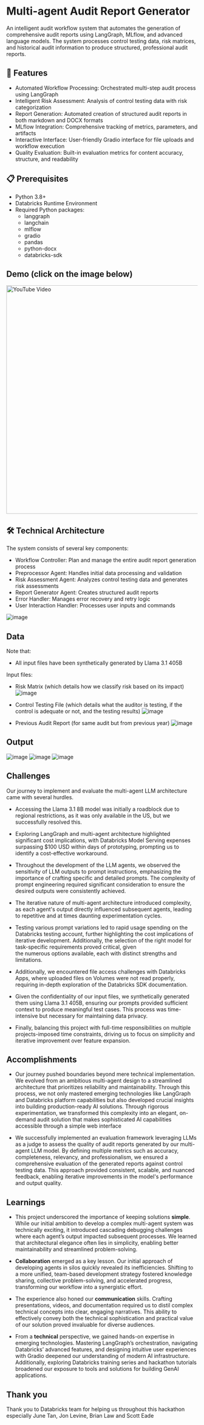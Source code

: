 # Multi-agent Audit Report Generator

An intelligent audit workflow system that automates the generation of comprehensive audit reports using LangGraph, MLflow, and advanced language models. The system processes control testing data, risk matrices, and historical audit information to produce structured, professional audit reports.

## 🌟 Features

- Automated Workflow Processing: Orchestrated multi-step audit process using LangGraph
- Intelligent Risk Assessment: Analysis of control testing data with risk categorization
- Report Generation: Automated creation of structured audit reports in both markdown and DOCX formats
- MLflow Integration: Comprehensive tracking of metrics, parameters, and artifacts
- Interactive Interface: User-friendly Gradio interface for file uploads and workflow execution
- Quality Evaluation: Built-in evaluation metrics for content accuracy, structure, and readability

## 📋 Prerequisites

- Python 3.8+
- Databricks Runtime Environment
- Required Python packages:
  - langgraph
  - langchain
  - mlflow
  - gradio
  - pandas
  - python-docx
  - databricks-sdk

## Demo (click on the image below)
<a href="https://www.youtube.com/watch?v=2V_gO0vBh2U" target="_blank">
    <img src="https://img.youtube.com/vi/2V_gO0vBh2U/0.jpg" alt="YouTube Video" width="600">
</a>

## 🛠 Technical Architecture

The system consists of several key components:

- Workflow Controller: Plan and manage the entire audit report generation process
- Preprocessor Agent: Handles initial data processing and validation
- Risk Assessment Agent: Analyzes control testing data and generates risk assessments
- Report Generator Agent: Creates structured audit reports
- Error Handler: Manages error recovery and retry logic
- User Interaction Handler: Processes user inputs and commands

![image](https://github.com/user-attachments/assets/3bbd5a94-0e98-41bf-94b8-5d1f8053b979)

## Data 
Note that:
- All input files have been synthetically generated by Llama 3.1 405B

Input files:
- Risk Matrix (which details how we classify risk based on its impact)
![image](https://github.com/user-attachments/assets/09739bd1-7748-4165-81fa-d15066415371)

- Control Testing File (which details what the auditor is testing, if the control is adequate or not, and the testing results)
![image](https://github.com/user-attachments/assets/4f863512-c98d-4ad9-97fc-c3ba416b1ce0)

- Previous Audit Report (for same audit but from previous year)
![image](https://github.com/user-attachments/assets/7e4e95f7-8d2f-4242-8a1a-57170df99e7b)

## Output
![image](https://github.com/user-attachments/assets/5ab063df-1dfa-4d53-8221-5f1ed852d658)
![image](https://github.com/user-attachments/assets/af18e448-a11d-4d2e-82c7-9fa77ea42203)
![image](https://github.com/user-attachments/assets/73155e19-3454-4a6a-8de7-998a81b0c3d1)




## Challenges
Our journey to implement and evaluate the multi-agent LLM architecture came with several hurdles.  

- Accessing the Llama 3.1 8B model was initially a roadblock due to regional restrictions, as it was only available in the US, but we successfully resolved this.  

- Exploring LangGraph and multi-agent architecture highlighted significant cost implications, with Databricks Model Serving expenses surpassing $100 USD within days of prototyping, prompting us to identify a cost-effective workaround. 

- Throughout the development of the LLM agents, we observed the sensitivity of LLM outputs to prompt instructions, emphasizing the importance of crafting specific and detailed prompts. The complexity of prompt engineering required significant consideration to ensure 
 the desired outputs were consistently achieved. 

- The iterative nature of multi-agent architecture introduced complexity, as each agent's output directly influenced subsequent agents, leading to repetitive and at times daunting experimentation cycles.  

- Testing various prompt variations led to rapid usage spending on the Databricks testing account, further highlighting the cost implications of iterative development. Additionally, the selection of the right model for task-specific requirements proved critical, given   
 the numerous options available, each with distinct strengths and limitations. 

- Additionally, we encountered file access challenges with Databricks Apps, where uploaded files on Volumes were not read properly, requiring in-depth exploration of the Databricks SDK documentation. 

- Given the confidentiality of our input files, we synthetically generated them using Llama 3.1 405B, ensuring our prompts provided sufficient context to produce meaningful test cases. This process was time-intensive but necessary for maintaining data privacy.  

- Finally, balancing this project with full-time responsibilities on multiple projects-imposed time constraints, driving us to focus on simplicity and iterative improvement over feature expansion. 

## Accomplishments
- Our journey pushed boundaries beyond mere technical implementation. We evolved from an ambitious multi-agent design to a streamlined architecture that prioritizes reliability and maintainability. Through this process, we not only mastered emerging technologies like 
 LangGraph and Databricks platform capabilities but also developed crucial insights into building production-ready AI solutions. Through rigorous experimentation, we transformed this complexity into an elegant, on-demand audit solution that makes sophisticated AI 
 capabilities accessible through a simple web interface 

- We successfully implemented an evaluation framework leveraging LLMs as a judge to assess the quality of audit reports generated by our multi-agent LLM model. By defining multiple metrics such as accuracy, completeness, relevancy, and professionalism, we ensured a 
 comprehensive evaluation of the generated reports against control testing data. This approach provided consistent, scalable, and nuanced feedback, enabling iterative improvements in the model's performance and output quality. 
## Learnings
- This project underscored the importance of keeping solutions **simple**. While our initial ambition to develop a complex multi-agent system was technically exciting, it introduced cascading debugging challenges where each agent’s output impacted subsequent processes. We 
 learned that architectural elegance often lies in simplicity, enabling better maintainability and streamlined problem-solving.   

- **Collaboration** emerged as a key lesson. Our initial approach of developing agents in silos quickly revealed its inefficiencies. Shifting to a more unified, team-based development strategy fostered knowledge sharing, collective problem-solving, and accelerated 
 progress, transforming our workflow into a synergistic effort.   

- The experience also honed our **communication** skills. Crafting presentations, videos, and documentation required us to distil complex technical concepts into clear, engaging narratives. This ability to effectively convey both the technical sophistication and practical 
 value of our solution proved invaluable for diverse audiences.    

- From a **technical** perspective, we gained hands-on expertise in emerging technologies. Mastering LangGraph’s orchestration, navigating Databricks’ advanced features, and designing intuitive user experiences with Gradio deepened our understanding of modern AI 
 infrastructure. Additionally, exploring Databricks training series and hackathon tutorials broadened our exposure to tools and solutions for building GenAI applications.

## Thank you
Thank you to Databricks team for helping us throughout this hackathon especially June Tan, Jon Levine, Brian Law and Scott Eade
